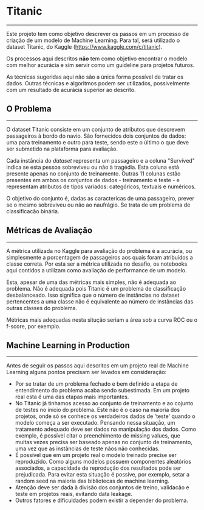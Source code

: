 # Titanic
---
Este projeto tem como objetivo descrever os passos em um processo de criação de um modelo de Machine Learning. Para tal, será utilizado o dataset Titanic, do Kaggle (https://www.kaggle.com/c/titanic).

Os processos aqui descritos **não** tem como objetivo encontrar o modelo com melhor acurácia e sim servir como um guideline para projetos futuros.

As técnicas sugeridas aqui não são a única forma possível de tratar os dados. Outras técnicas e algoritmos podem ser utilizados, possivelmente com um resultado de acurácia superior ao descrito.

## O Problema
---
O dataset Titanic consiste em um conjunto de atributos que descrevem passageiros à bordo do navio. São fornecidos dois conjuntos de dados: uma para treinamento e outro para teste, sendo este o último o que deve ser submetido na plataforma para avaliação. 

Cada instância do *dataset* representa um passageiro e a coluna "Survived" indica se esta pessoa sobreviveu ou não à tragédia. Esta coluna está presente apenas no conjunto de treinamento. Outras 11 colunas estão presentes em ambos os conjuntos de dados - treinamento e teste - e representam atributos de tipos variados: categóricos, textuais e numéricos.

O objetivo do conjunto é, dadas as caractericas de uma passageiro, prever se o mesmo sobreviveu ou não ao naufrágio. Se trata de um problema de classificacão binária. 

## Métricas de Avaliação
---
A métrica utilizada no Kaggle para avaliação do problema é a acurácia, ou simplesmente a porcentagem de passageiros aos quais foram atribuídos a classe correta. Por esta ser a métrica utilizada no desafio, os notebooks aqui contidos a utilizam como avaliação de performance de um modelo.

Esta, apesar de uma das métricas mais simples, não é adequada ao problema. Não é adequada pois Titanic é um problema de classificação desbalanceado. Isso significa que o número de instâncias no dataset pertencentes a uma classe não é equivalente ao número de instâncias das outras classes do problema.

Métricas mais adequadas nesta situção seriam a área sob a curva ROC ou o f-score, por exemplo.

## Machine Learning in Production
---
Antes de seguir os passos aqui descritos em um projeto real de Machine Learning alguns pontos precisam ser levados em consideração:
* Por se tratar de um problema fechado e bem definido a etapa de entendimento do problema acaba sendo subestimada. Em um projeto real esta é uma das etapas mais importantes.
* No Titanic já tinhamos acesso ao conjunto de treinamento e ao cojunto de testes no início do problema. Este não é o caso na maioria dos projetos, onde só se conhece os verdadeiros dados de 'teste' quando o modelo começa a ser executado. Pensando nessa situação, um tratamento adequado deve ser dados na manipulação dos dados. Como exemplo, é possível citar o preenchimento de missing values, que muitas vezes precisa ser baseado apenas no conjunto de treinamento, uma vez que as instâncias de teste nãos não conhecidas.
* É possível que em um projeto real o modelo treinado precise ser reproduzido. Como alguns modelos possuem componentes aleatórios associados, a capacidade de reprodução dos resultados pode ser prejudicada. Para evitar esta situação é possíve, por exemplo, setar a random seed na maioria das bibliotecas de machine learning.
* Atenção deve ser dada à divisão dos conjuntos de treino, validacão e teste em projetos reais, evitando data leakage.
* Outros fatores e dificuldades podem existir a depender do problema.
